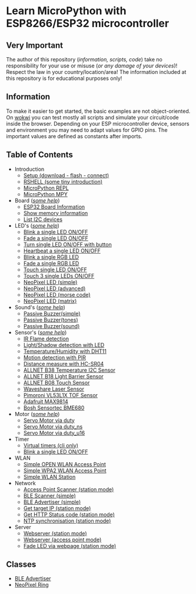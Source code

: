 # Learn MicroPython with ESP8266/ESP32 microcontroller

## Very Important

The author of this repository (_information, scripts, code_) take no responsibility for your use or misuse (_or any damage of your devices_)! Respect the law in your country/location/area! The information included at this repository is for educational purposes only!

## Information

To make it easier to get started, the basic examples are not object-oriented. On [wokwi](https://wokwi.com) you can test mostly all scripts and simulate your circuit/code inside the browser. Depending on your ESP microcontroller device, sensors and environment you may need to adapt values for GPIO pins. The important values are defined as constants after imports.

## Table of Contents

- Introduction
  - [Setup (download - flash - connect)](./Setup/README.md)
  - [RSHELL (some tiny introduction)](./RSHELL/README.md)
  - [MicroPython REPL](./REPL/README.md)
  - [MicroPython MPY](./MPY/README.md)
- Board (_[some help](./Tutorials/BOARD/help.md)_)
  - [ESP32 Board Information](./Tutorials/BOARD/esp32_info.py) 
  - [Show memory information](./Tutorials/BOARD/memory.py)
  - [List I2C devices](./Tutorials/BOARD/i2c_scan.py)
- LED's (_[some help](./Tutorials/LED/help.md)_)
  - [Blink a single LED ON/OFF](./Tutorials/LED/one_single_led_blink.py)
  - [Fade a single LED ON/OFF](./Tutorials/LED/one_single_led_fade.py)
  - [Turn single LED ON/OFF with button](./Tutorials/LED/one_single_led_btn.py)
  - [Heartbeat a single LED ON/OFF](./Tutorials/LED/one_single_led_heartbeat.py)
  - [Blink a single RGB LED](./Tutorials/LED/one_rgb_led_blink.py)
  - [Fade a single RGB LED](./Tutorials/LED/one_rgb_led_fade.py)
  - [Touch single LED ON/OFF](./Tutorials/LED/one_single_led_touch.py)
  - [Touch 3 single LEDs ON/OFF](./Tutorials/LED/three_single_led_touch.py)
  - [NeoPixel LED (simple)](./Tutorials/LED/neopixel_simple.py)
  - [NeoPixel LED (advanced)](./Tutorials/LED/neopixel_advanced.py)
  - [NeoPixel LED (morse code)](./Tutorials/LED/neopixel_morse.py)
  - [NeoPixel LED (matrix)](./Tutorials/LED/neopixel_matrix.py)
- Sound's (_[some help](./Tutorials/SOUND/help.md)_)
  - [Passive Buzzer(simple)](./Tutorials/SOUND/passive_buzzer_simple.py)
  - [Passive Buzzer(tones)](./Tutorials/SOUND/passive_buzzer_tones.py)
  - [Passive Buzzer(sound)](./Tutorials/SOUND/passive_buzzer_sound.py)
- Sensor's (_[some help](./Tutorials/SENSORS/help.md)_)
  - [IR Flame detection](./Tutorials/SENSORS/ir_flame_detection.py)
  - [Light/Shadow detection with LED](./Tutorials/SENSORS/shadow_detection.py)
  - [Temperature/Humidity with DHT11](./Tutorials/SENSORS/dht11.py)
  - [Motion detection with PIR](./Tutorials/SENSORS/pir.py)
  - [Distance measure with HC-SR04](./Tutorials/SENSORS/hcsr04.py)
  - [ALLNET B38 Temperature I2C Sensor](./Tutorials/SENSORS/allnet_B38_temperature.py)
  - [ALLNET B18 Light Barrier Sensor](./Tutorials/SENSORS/allnet_B18_light_barrier.py)
  - [ALLNET B08 Touch Sensor](./Tutorials/SENSORS/allnet_B08_touch.py)
  - [Waveshare Laser Sensor](./Tutorials/SENSORS/LaserSensor10929.py)
  - [Pimoroni VL53L1X TOF Sensor](./Tutorials/SENSORS/pimoroni_vl53l1x.py)
  - [Adafruit MAX9814](./Tutorials/SENSORS/max9814.py)
  - [Bosh Sensortec BME680](./Tutorials/SENSORS/bosch_sensortec_bme680.py) 
- Motor (_[some help](./Tutorials/MOTOR/help.md)_)
  - [Servo Motor via duty](./Tutorials/MOTOR/servo_duty.py)
  - [Servo Motor via duty_ns](./Tutorials/MOTOR/servo_duty_ns.py)
  - [Servo Motor via duty_u16](./Tutorials/MOTOR/servo_duty_u16.py)
- Timer
  - [Virtual timers (cli only)](./Tutorials/TIMER/timer_cli.py)
  - [Blink a single LED ON/OFF](./Tutorials/TIMER/blink_single_led.py)
- WLAN
  - [Simple OPEN WLAN Access Point](./Tutorials/WiFi/wlan_access_point_mode_open.py)
  - [Simple WPA2 WLAN Access Point](./Tutorials/WiFi/wlan_access_point_mode_wp2.py)
  - [Simple WLAN Station](./Tutorials/WiFi/wlan_station_mode.py)
- Network
  - [Access Point Scanner (station mode)](./Tutorials/NETWORK/access_point_scan.py)
  - [BLE Scanner (simple)](./Tutorials/NETWORK/ble_scan.py)
  - [BLE Advertiser (simple)](./Tutorials/NETWORK/ble_advertiser.py)
  - [Get target IP (station mode)](./Tutorials/NETWORK/get_target_ip.py)
  - [Get HTTP Status code (station mode)](./Tutorials/NETWORK/get_http_status.py)
  - [NTP synchronisation (station mode)](./Tutorials/NETWORK/ntp_time.py)
- Server
  - [Webserver (station mode)](./Tutorials/SERVER/webserver_station_mode.py)
  - [Webserver (access point mode)](./Tutorials/SERVER/ap_time_info.py)
  - [Fade LED via webpage (station mode)](./Tutorials/SERVER/fade_led_on_off.py)

## Classes

- [BLE Advertiser](./classes/ble_advertiser.py)
- [NeoPixel Ring](./classes/neopixelring.py)
